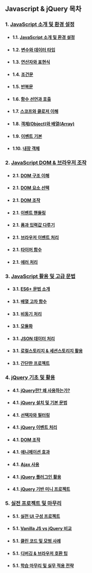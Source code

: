 ## Javascript & jQuery 목차

### 1. [JavaScript 소개 및 환경 설정](01-jsStart/01-js_intro.md)  
- #### 1.1. <a href="01-jsStart/01-js_intro.html" target="_blank">JavaScript 소개 및 환경 설정</a>
- #### 1.2. <a href="01-jsStart/02-variables_types.html" target="_blank">변수와 데이터 타입</a>
- #### 1.3. <a href="01-jsStart/03-operators_expr.html" target="_blank">연산자와 표현식</a>
- #### 1.4. <a href="01-jsStart/04-conditionals.html" target="_blank">조건문</a>
- #### 1.5. <a href="01-jsStart/05-loops.html" target="_blank">반복문</a>
- #### 1.6. <a href="01-jsStart/06-functions.html" target="_blank">함수 선언과 호출</a>
- #### 1.7. <a href="01-jsStart/07-scope_closure.html" target="_blank">스코프와 클로저 이해</a>
- #### 1.8. <a href="01-jsStart/08-objects_arrays.html" target="_blank">객체(Object)와 배열(Array)</a>
- #### 1.9. <a href="01-jsStart/09-events_basic.html" target="_blank">이벤트 기본</a>
- #### 1.10. <a href="01-jsStart/10-builtins.html" target="_blank">내장 객체</a>


### 2. <a href="02-domBrowser/0000000.html" target="_blank">JavaScript DOM & 브라우저 조작</a>
- #### 2.1. <a href="02-domBrowser/0000000.html" target="_blank">DOM 구조 이해</a>
- #### 2.1. <a href="02-domBrowser/0000000.html" target="_blank">DOM 요소 선택</a>
- #### 2.1. <a href="02-domBrowser/0000000.html" target="_blank">DOM 조작</a>
- #### 2.1. <a href="02-domBrowser/0000000.html" target="_blank">이벤트 핸들링</a>
- #### 2.1. <a href="02-domBrowser/0000000.html" target="_blank">폼과 입력값 다루기</a>
- #### 2.1. <a href="02-domBrowser/0000000.html" target="_blank">브라우저 이벤트 처리</a>
- #### 2.1. <a href="02-domBrowser/0000000.html" target="_blank">타이머 함수</a>
- #### 2.1. <a href="02-domBrowser/0000000.html" target="_blank">에러 처리</a>

### 3. <a href="03-jsAdvanced/0000000.html" target="_blank">JavaScript 활용 및 고급 문법</a>
- #### 3.1. <a href="03-jsAdvanced/0000000.html" target="_blank">ES6+ 문법 소개</a>
- #### 3.1. <a href="03-jsAdvanced/0000000.html" target="_blank">배열 고차 함수</a>
- #### 3.1. <a href="03-jsAdvanced/0000000.html" target="_blank">비동기 처리</a>
- #### 3.1. <a href="03-jsAdvanced/0000000.html" target="_blank">모듈화</a>
- #### 3.1. <a href="03-jsAdvanced/0000000.html" target="_blank">JSON 데이터 처리</a>
- #### 3.1. <a href="03-jsAdvanced/0000000.html" target="_blank">로컬스토리지 & 세션스토리지 활용</a>
- #### 3.1. <a href="03-jsAdvanced/0000000.html" target="_blank">간단한 프로젝트</a>

### 4. <a href="04-jqueryBasics/0000000.html" target="_blank">jQuery 기초 및 활용</a>
- #### 4.1. <a href="04-jqueryBasics/0000000.html" target="_blank">jQuery란? 왜 사용하는가?</a>
- #### 4.1. <a href="04-jqueryBasics/0000000.html" target="_blank">jQuery 설치 및 기본 문법</a>
- #### 4.1. <a href="04-jqueryBasics/0000000.html" target="_blank">선택자와 필터링</a>
- #### 4.1. <a href="04-jqueryBasics/0000000.html" target="_blank">jQuery 이벤트 처리</a>
- #### 4.1. <a href="04-jqueryBasics/0000000.html" target="_blank">DOM 조작</a>
- #### 4.1. <a href="04-jqueryBasics/0000000.html" target="_blank">애니메이션 효과</a>
- #### 4.1. <a href="04-jqueryBasics/0000000.html" target="_blank">Ajax 사용</a>
- #### 4.1. <a href="04-jqueryBasics/0000000.html" target="_blank">jQuery 플러그인 활용</a>
- #### 4.1. <a href="04-jqueryBasics/0000000.html" target="_blank">jQuery 기반 미니 프로젝트</a>

### 5. <a href="05-finalPractice/0000000.html" target="_blank">실전 프로젝트 및 마무리</a>
- #### 5.1. <a href="05-finalPractice/0000000.html" target="_blank">실전 UI 구성 프로젝트</a>
- #### 5.1. <a href="05-finalPractice/0000000.html" target="_blank">Vanilla JS vs jQuery 비교</a>
- #### 5.1. <a href="05-finalPractice/0000000.html" target="_blank">클린 코드 및 모범 사례</a>
- #### 5.1. <a href="05-finalPractice/0000000.html" target="_blank">디버깅 & 브라우저 호환 팁</a>
- #### 5.1. <a href="05-finalPractice/0000000.html" target="_blank">학습 마무리 및 실무 적용 전략</a>


